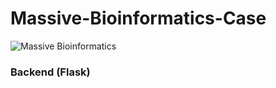 # Massive-Bioinformatics-Case


![Massive Bioinformatics](https://github.com/ferhatyyaman/Massive-Bioinformatics-Case/assets/66822481/6eafa8d3-1eaf-4458-aab3-675295985cda)


### Backend (Flask)


